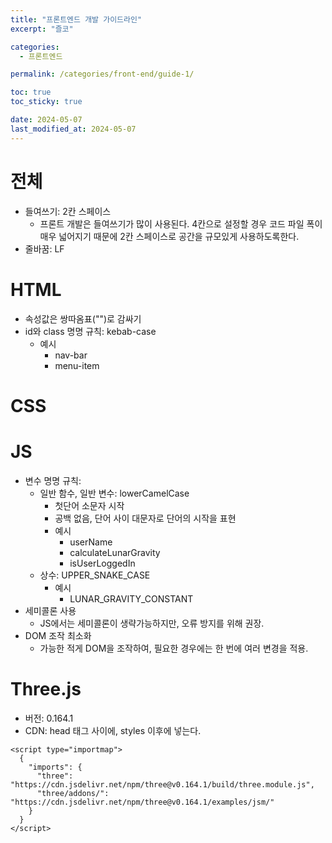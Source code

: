 ```yaml
---
title: "프론트엔드 개발 가이드라인"
excerpt: "즐코"

categories:
  - 프론트엔드

permalink: /categories/front-end/guide-1/

toc: true
toc_sticky: true

date: 2024-05-07
last_modified_at: 2024-05-07
---
```


# 전체
- 들여쓰기: 2칸 스페이스
  - 프론트 개발은 들여쓰기가 많이 사용된다. 4칸으로 설정할 경우 코드 파일 폭이 매우 넓어지기 때문에 2칸 스페이스로 공간을 규모있게 사용하도록한다.
- 줄바꿈: LF

# HTML
- 속성값은 쌍따옴표("")로 감싸기
- id와 class 명명 규칙: kebab-case
  - 예시
    - nav-bar
    - menu-item

# CSS

# JS
- 변수 명명 규칙:
  - 일반 함수, 일반 변수: lowerCamelCase
    - 첫단어 소문자 시작
    - 공백 없음, 단어 사이 대문자로 단어의 시작을 표현
    - 예시
      - userName
      - calculateLunarGravity
      - isUserLoggedIn
  - 상수: UPPER_SNAKE_CASE
    - 예시
      - LUNAR_GRAVITY_CONSTANT
- 세미콜론 사용
  - JS에서는 세미콜론이 생략가능하지만, 오류 방지를 위해 권장.
- DOM 조작 최소화
  - 가능한 적게 DOM을 조작하여, 필요한 경우에는 한 번에 여러 변경을 적용.

# Three.js

- 버전: 0.164.1
- CDN: head 태그 사이에, styles 이후에 넣는다.
```
<script type="importmap">
  {
    "imports": {
      "three": "https://cdn.jsdelivr.net/npm/three@v0.164.1/build/three.module.js",
      "three/addons/": "https://cdn.jsdelivr.net/npm/three@v0.164.1/examples/jsm/"
    }
  }
</script>
```